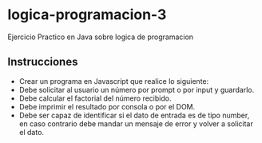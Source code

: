# logica-programacion-3
Ejercicio Practico en Java sobre logica de programacion 

## Instrucciones
- Crear un programa en Javascript que realice lo siguiente:
- Debe solicitar al usuario un número por prompt o por input y guardarlo.
- Debe calcular el factorial del número recibido.
- Debe imprimir el resultado por consola o por el DOM.
- Debe ser capaz de identificar si el dato de entrada es de tipo number, en caso contrario debe mandar un mensaje de error y volver a solicitar el dato.
